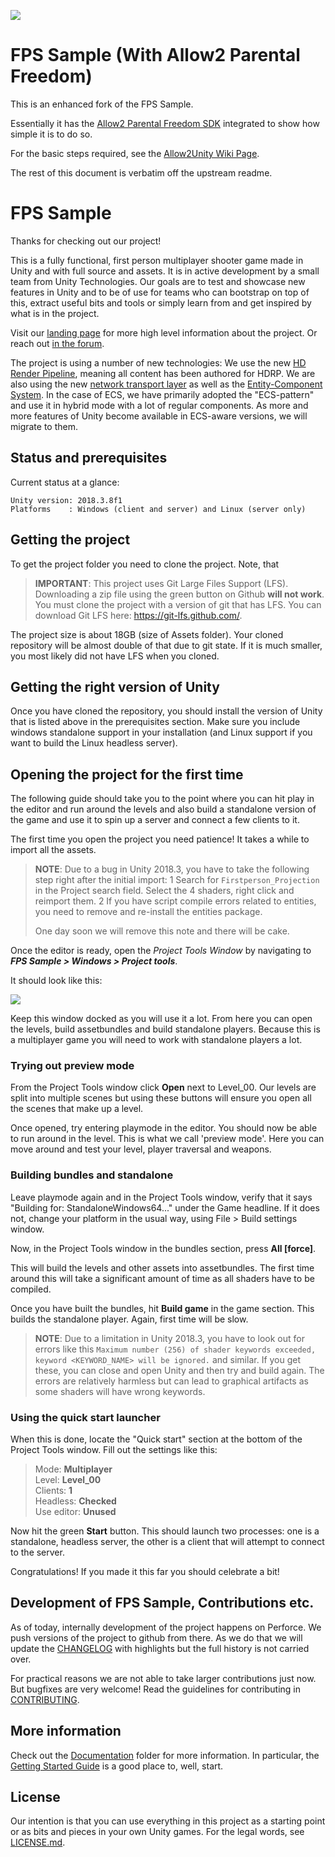 ![](Documentation/Images/Banner.png)

# FPS Sample (With Allow2 Parental Freedom)

This is an enhanced fork of the FPS Sample.

Essentially it has the [Allow2 Parental Freedom SDK](https://github.com/Allow2/Allow2Unity) integrated to show how simple it is to do so.

For the basic steps required, see the [Allow2Unity Wiki Page](https://github.com/Allow2/Allow2Unity/wiki).

The rest of this document is verbatim off the upstream readme.

# FPS Sample

Thanks for checking out our project!

This is a fully functional, first person multiplayer shooter game made in
Unity and with full source and assets. It is in active development by a small
team from Unity Technologies. Our goals are to test and showcase new
features in Unity and to be of use for teams who can bootstrap on top of
this, extract useful bits and tools or simply learn from and get inspired by
what is in the project.

Visit our [landing page](https://unity.com/fps-sample) for more high
level information about the project. Or reach out [in the forum](https://forum.unity.com/forums/fps-sample-game.184).

The project is using a number of new technologies: We use the new [HD Render
Pipeline](https://github.com/Unity-Technologies/ScriptableRenderPipeline), meaning 
all content has been authored for HDRP. We are also using the new
[network transport layer](https://github.com/Unity-Technologies/multiplayer) as well as the [Entity-Component System](https://unity3d.com/unity/features/job-system-ECS). 
In the case of ECS, we have primarily adopted the "ECS-pattern" and use it in
hybrid mode with a lot of regular components. As more and more features of
Unity become available in ECS-aware versions, we will migrate to them.

## Status and prerequisites

Current status at a glance:
```
Unity version: 2018.3.8f1
Platforms    : Windows (client and server) and Linux (server only)
```

## Getting the project

To get the project folder you need to clone the project.
Note, that 

> __IMPORTANT__: 
> This project uses Git Large Files Support (LFS). Downloading a zip file using the green button on Github
> **will not work**. You must clone the project with a version of git that has LFS.
> You can download Git LFS here: https://git-lfs.github.com/.

The project size is about 18GB (size of Assets folder). Your cloned repository
will be almost double of that due to git state. If it is much smaller,
you most likely did not have LFS when you cloned.

## Getting the right version of Unity

Once you have cloned the repository, you should install
the version of Unity that is listed above in the prerequisites section. Make
sure you include windows standalone support in your installation (and Linux support
if you want to build the Linux headless server).

## Opening the project for the first time

The following guide should take you to the point where
you can hit play in the editor and run around the levels and also build a
standalone version of the game and use it to spin up a server and connect a
few clients to it.

The first time you open the project you need patience! It takes a while
to import all the assets.

> __NOTE__: Due to a bug in Unity 2018.3, you have to take the following step right after the initial import:
> 1 Search for `Firstperson_Projection` in the Project search field. Select the 4 shaders, right click and reimport them.
> 2 If you have script compile errors related to entities, you need to remove and re-install the entities package.
>
> One day soon we will remove this note and there will be cake.

Once the editor is ready, open the _Project Tools Window_ by
navigating to ___FPS Sample > Windows > Project tools___.

It should look like this:

![](Documentation/Images/ProjectTools.png)

Keep this window docked as you will use it a lot. From here you can open the
levels, build assetbundles and build standalone players. Because this is a
multiplayer game you will need to work with standalone players a lot.

### Trying out preview mode

From the Project Tools window click __Open__ next to Level_00. Our levels are
split into multiple scenes but using these buttons will ensure you open all the scenes
that make up a level.

Once opened, try entering playmode in the editor. You should now
be able to run around in the level. This is what we call 'preview mode'. Here
you can move around and test your level, player traversal and weapons.

### Building bundles and standalone

Leave playmode again and in the Project Tools window, verify that
it says "Building for: StandaloneWindows64..." under the Game headline.
If it does not, change your platform in the usual way, using File > Build
settings window.

Now, in the Project Tools window in the bundles section, press __All \[force\]__.

This will build the levels and other assets into assetbundles. The first time
around this will take a significant amount of time as all shaders have to be
compiled.

Once you have built the bundles, hit __Build game__ in the game section.
This builds the standalone player. Again, first time will be slow.

> __NOTE__: Due to a limitation in Unity 2018.3, you have to look out for errors like this `Maximum number (256) of shader keywords exceeded, keyword <KEYWORD_NAME> will be ignored.` and similar. If you get these, you can close and open Unity and then try and build again. The errors are relatively harmless but can lead to graphical artifacts as some shaders will have wrong keywords.

### Using the quick start launcher

When this is done, locate the "Quick start" section at the bottom of the
Project Tools window. Fill out the settings like this:

> Mode: __Multiplayer__\
> Level: __Level_00__\
> Clients: __1__\
> Headless: __Checked__\
> Use editor: __Unused__

Now hit the green __Start__ button. This should launch two processes: one is
a standalone, headless server, the other is a client that will attempt to
connect to the server.

Congratulations! If you made it this far you should celebrate a bit!

## Development of FPS Sample, Contributions etc.

As of today, internally development of the project happens on Perforce. We
push versions of the project to github from there. As we do that we will update
the [CHANGELOG](CHANGELOG.md) with highlights but the full history is not
carried over.

For practical reasons we are not able to take larger contributions
just now. But bugfixes are very welcome! Read the guidelines for
contributing in [CONTRIBUTING](CONTRIBUTING.md).

## More information

Check out the [Documentation](Documentation/) folder for more information. In particular, the [Getting Started Guide](Documentation/GettingStarted.md) is a good place to, well, start.

## License

Our intention is that you can use everything in this project as a starting
point or as bits and pieces in your own Unity games. For the legal words, see
[LICENSE.md](LICENSE.md).

